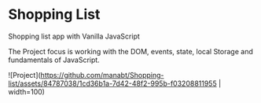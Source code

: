 # Shopping List

Shopping list app with Vanilla JavaScript

The Project focus is working with the DOM, events, state, local Storage and fundamentals of JavaScript.

![Project](https://github.com/manabt/Shopping-list/assets/84787038/1cd36b1a-7d42-48f2-995b-f03208811955 | width=100)
